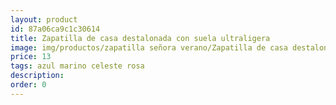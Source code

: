 ```yaml
---
layout: product
id: 87a06ca9c1c30614
title: Zapatilla de casa destalonada con suela ultraligera 
image: img/productos/zapatilla señora verano/Zapatilla de casa destalonada con suela ultraligera =13=azul marino celeste rosa.webp
price: 13
tags: azul marino celeste rosa
description: 
order: 0
---
```

